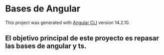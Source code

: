 # Bases de Angular
This project was generated with [Angular CLI](https://github.com/angular/angular-cli) version 14.2.10.
## El objetivo principal de este proyecto es repasar las bases de angular y ts.
